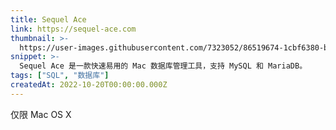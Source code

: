 ```yaml
---
title: Sequel Ace
link: https://sequel-ace.com
thumbnail: >-
  https://user-images.githubusercontent.com/7323052/86519674-1cbf6380-bdfa-11ea-9221-39f35333c149.png
snippet: >-
  Sequel Ace 是一款快速易用的 Mac 数据库管理工具，支持 MySQL 和 MariaDB。
tags: ["SQL", "数据库"]
createdAt: 2022-10-20T00:00:00.000Z
---
```

仅限 Mac OS X